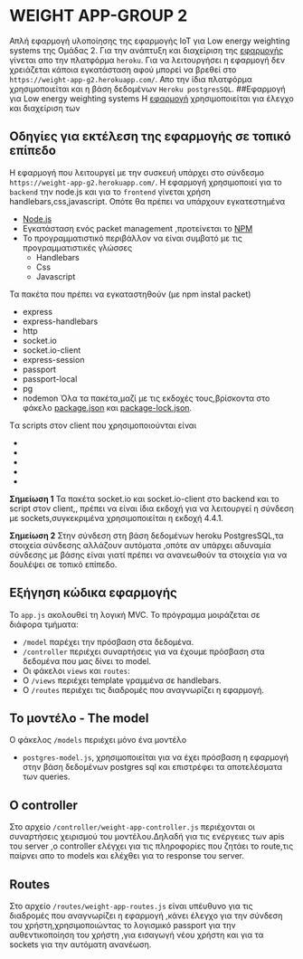 
# WEIGHT APP-GROUP 2

Απλή εφαρμογή υλοποίησης της εφαρμογής ΙoT για Low energy weighting systems
της Ομάδας 2.
Για την ανάπτυξη και διαχείριση της [εφαρμογής](https://weight-app-g2.herokuapp.com/) γίνεται απο την πλατφόρμα `heroku`.
Για να λειτουργήσει η εφαρμογή δεν χρειάζεται κάποια εγκατάσταση αφού μπορεί να βρεθεί στο `https://weight-app-g2.herokuapp.com/`.
Απο την ίδια πλατφόρμα χρησιμοποιείται και η βάση δεδομένων `Heroku postgresSQL`.
##Εφαρμογή για Low energy weighting systems
Η [εφαρμογή](https://weight-app-g2.herokuapp.com/) χρησιμοποιείται για έλεγχο και διαχείριση των 

## Οδηγίες για εκτέλεση της εφαρμογής σε τοπικό επίπεδο
Η εφαρμογή που λειτουργεί με την συσκευή υπάρχει στο σύνδεσμο `https://weight-app-g2.herokuapp.com/`.
Η εφαρμογή χρησιμοποιεί για το `backend` την node.js και για το `frontend` γίνεται χρήση handlebars,css,javascript.
Οπότε θα πρέπει να υπάρχουν εγκατεστημένα
* [Node.js](https://nodejs.org/en/download/)
* Εγκατάσταση ενός packet management ,προτείνεται το [NPM](https://www.npmjs.com/)
* Το προγραμματιστικό περιβάλλον να είναι συμβατό με τις προγραμματιστικές γλώσσες
  - Handlebars
  - Css
  - Javascript

Τα πακέτα που πρέπει να εγκαταστηθούν (με npm instal packet)
* express
* express-handlebars
* http
* socket.io
* socket.io-client
* express-session
* passport
* passport-local
* pg
* nodemon
Όλα τα πακέτα,μαζί με τις εκδοχές τους,βρίσκοντα στο φάκελο [package.json](/package.json) και [package-lock.json](/package-lock.json).

Tα scripts στον client που χρησιμοποιούνται είναι 
* <script src="https://code.highcharts.com/highcharts.js "></script>
* <script src="https://code.highcharts.com/modules/data.js "></script>
* <script src="https://code.highcharts.com/modules/exporting.js "></script>
* <script src="https://cdn.socket.io/4.4.1/socket.io.min.js "></script>
* <script src="/leaflet.js"></script>
**Σημείωση 1** Τα πακέτα socket.io και socket.io-client στο backend και το script στον client,<script src="https://cdn.socket.io/4.4.1/socket.io.min.js"></script>, πρέπει να είναι ίδια εκδοχή για να λειτουργεί η σύνδεση με sockets,συγκεκριμένα χρησιμοποιείται η εκδοχή 4.4.1.

**Σημείωση 2** Στην σύνδεση στη βάση δεδομένων heroku PostgresSQL,τα στοιχεία σύνδεσης αλλάζουν αυτόματα ,οπότε αν υπάρχει αδυναμία σύνδεσης με βάσης είναι γιατί πρέπει να ανανεωθούν τα στοιχεία για να δουλέψει σε τοπικό επίπεδο.


  



## Εξήγηση κώδικα εφαρμογής

Το `app.js` ακολουθεί τη λογική MVC. Το πρόγραμμα μοιράζεται σε διάφορα τμήματα: 
 - `/model` παρέχει την πρόσβαση στα δεδομένα.
 - `/controller` περιέχει συναρτήσεις για να έχουμε πρόσβαση στα δεδομένα που μας δίνει το model.
 - Οι φάκελοι `views` και `routes`:
  - Ο `/views` περιέχει template γραμμένα σε handlebars.
  - Ο `/routes` περιέχει τις διαδρομές που αναγνωρίζει η εφαρμογή.

## Το μοντέλο - The model
Ο φάκελος `/models` περιέχει μόνο ένα μοντέλο 
- `postgres-model.js`, χρησιμοποιείται για να έχει πρόσβαση η εφαρμογή στην βάση δεδομένων postgres sql και επιστρέφει τα αποτελέσματα των queries.



## Ο controller
Στο αρχείο `/controller/weight-app-controller.js` περιέχονται οι συναρτήσεις χειρισμού του μοντέλου.Δηλαδή για τις ενέργειες των apis του server ,ο controller ελέγχει για τις πληροφορίες που ζητάει το route,τις παίρνει απο το models και ελέχθει για το response του server.

## Routes
Στο αρχείο `/routes/weight-app-routes.js` είναι υπέυθυνο για τις διαδρομές που αναγνωρίζει η εφαρμογή ,κάνει έλεγχο για την σύνδεση του χρήστη,χρησιμοποιώντας το λογισμικό passport για την αυθεντικοποίηση του χρήστη ,για εισαγωγή νέου χρήστη και για τα sockets για την αυτόματη ανανέωση. 
